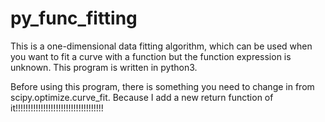 # py_func_fitting
This is a one-dimensional data fitting algorithm, which can be used when you want to fit a curve with a function but the function expression is unknown. This program is written in python3.

Before using this program, there is something you need to change in from scipy.optimize.curve_fit. Because I add a new return function of it!!!!!!!!!!!!!!!!!!!!!!!!!!!!!!!!!!!




